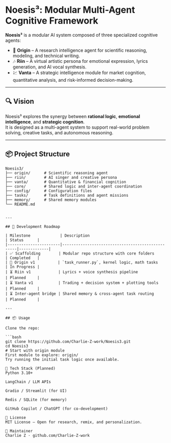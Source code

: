 # Noesis³: Modular Multi-Agent Cognitive Framework

**Noesis³** is a modular AI system composed of three specialized cognitive agents:

- 🧠 **Origin** – A research intelligence agent for scientific reasoning, modeling, and technical writing.
- 🎶 **Riin** – A virtual artistic persona for emotional expression, lyrics generation, and AI vocal synthesis.
- 💹 **Vanta** – A strategic intelligence module for market cognition, quantitative analysis, and risk-informed decision-making.

---

## 🔍 Vision

Noesis³ explores the synergy between **rational logic**, **emotional intelligence**, and **strategic cognition**.  
It is designed as a multi-agent system to support real-world problem solving, creative tasks, and autonomous reasoning.

---

## 📦 Project Structure

```text
Noesis3/
├── origin/      # Scientific reasoning agent
├── riin/        # AI singer and creative persona
├── vanta/       # Quantitative & financial cognition
├── core/        # Shared logic and inter-agent coordination
├── config/      # Configuration files
├── tasks/       # Task definitions and agent missions
├── memory/      # Shared memory modules
└── README.md


---

## 🚀 Development Roadmap

| Milestone             | Description                                      | Status      |
|-----------------------|--------------------------------------------------|-------------|
| ✅ Scaffolding        | Modular repo structure with core folders         | Completed   |
| 🔧 Origin v1          | `task_runner.py`, kernel logic, math tasks       | In Progress |
| ⏳ Riin v1            | Lyrics + voice synthesis pipeline                | Planned     |
| ⏳ Vanta v1           | Trading + decision system + plotting tools       | Planned     |
| ⏳ Inter-agent bridge | Shared memory & cross-agent task routing         | Planned     |

---

## 📦 Usage

Clone the repo:

```bash
git clone https://github.com/Charlie-Z-work/Noesis3.git
cd Noesis3
# Start with origin module
First module to explore: origin/
Try running the initial task logic once available.

🔧 Tech Stack (Planned)
Python 3.10+

LangChain / LLM APIs

Gradio / Streamlit (for UI)

Redis / SQLite (for memory)

GitHub Copilot / ChatGPT (for co-development)

📄 License
MIT License – Open for research, remix, and personalization.

👤 Maintainer
Charlie Z · github.com/Charlie-Z-work

